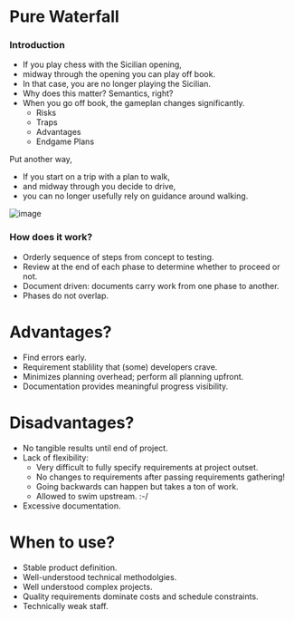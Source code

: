 
# Pure Waterfall

### Introduction

- If you play chess with the Sicilian opening,
- midway through the opening you can play off book.
- In that case, you are no longer playing the Sicilian.
- Why does this matter? Semantics, right? 
- When you go off book, the gameplan changes significantly.
    - Risks
    - Traps
    - Advantages
    - Endgame Plans

Put another way, 
- If you start on a trip with a plan to walk,
- and midway through you decide to drive, 
- you can no longer usefully rely on guidance around walking.

![image](https://user-images.githubusercontent.com/2066637/195893826-440a36bd-5162-45d9-97bf-0574124359f5.png)


### How does it work? 

- Orderly sequence of steps from concept to testing.
- Review at the end of each phase to determine whether to proceed or not.
- Document driven: documents carry work from one phase to another.
- Phases do not overlap.

# Advantages?

- Find errors early.
- Requirement stablility that (some) developers crave.
- Minimizes planning overhead; perform all planning upfront.
- Documentation provides meaningful progress visibility.

# Disadvantages?

- No tangible results until end of project.
- Lack of flexibility:
    - Very difficult to fully specify requirements at project outset.
    - No changes to requirements after passing requirements gathering!
    - Going backwards can happen but takes a ton of work.
    - Allowed to swim upstream. :-/
- Excessive documentation.

# When to use? 

- Stable product definition.
- Well-understood technical methodolgies.
- Well understood complex projects.
- Quality requirements dominate costs and schedule constraints.
- Technically weak staff.
